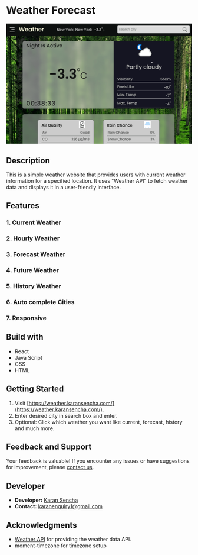 # Weather Forecast
![Weather Forecast Image](./public/screenshot.png)

## Description
This is a simple weather website that provides users with current weather information for a specified location. It uses "Weather API" to fetch weather data and displays it in a user-friendly interface.

## Features

### 1. Current Weather
### 2. Hourly Weather
### 3. Forecast Weather
### 4. Future Weather
### 5. History Weather
### 6. Auto complete Cities
### 7. Responsive



## Build with
- React
- Java Script
- CSS
- HTML

## Getting Started
1. Visit [https://weather.karansencha.com/](https://weather.karansencha.com/).
2. Enter desired city in search box and enter.
3. Optional: Click which weather you want like current, forecast, history and much more.


## Feedback and Support
Your feedback is valuable! If you encounter any issues or have suggestions for improvement, please [contact us](mailto:karanenquiry1@gmail.com).

## Developer
- **Developer:** [Karan Sencha](https://karansencha.com/)
- **Contact:** [karanenquiry1@gmail.com](mailto:karanenquiry1@gmail.com)

## Acknowledgments
- [Weather API](https://www.weatherapi.com/) for providing the weather data API.
- moment-timezone for timezone setup